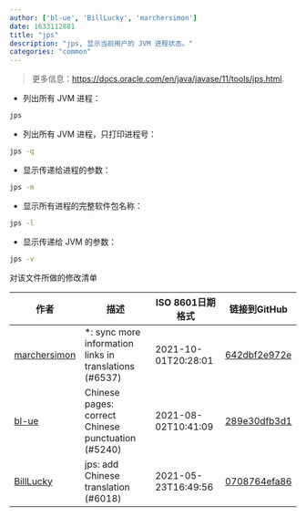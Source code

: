 ```yaml
---
author: ['bl-ue', 'BillLucky', 'marchersimon']
date: 1633112881
title: "jps"
description: "jps, 显示当前用户的 JVM 进程状态。"
categories: "common"
---
```

> 更多信息：<https://docs.oracle.com/en/java/javase/11/tools/jps.html>.

- 列出所有 JVM 进程：

```bash
jps
```

- 列出所有 JVM 进程，只打印进程号：

```bash
jps -q
```

- 显示传递给进程的参数：

```bash
jps -m
```

- 显示所有进程的完整软件包名称：

```bash
jps -l
```

- 显示传递给 JVM 的参数：

```bash
jps -v
```
对该文件所做的修改清单


作者 | 描述 | ISO 8601日期格式 | 链接到GitHub
------|-----|-----|-----
[marchersimon](mailto:50295997+marchersimon@users.noreply.github.com) | *: sync more information links in translations (#6537) | 2021-10-01T20:28:01 | [642dbf2e972e](https://github.com/tldr-pages/tldr/commit/642dbf2e972e388fab8c84ba3b4685fb862b6454)
[bl-ue](mailto:54780737+bl-ue@users.noreply.github.com) | Chinese pages: correct Chinese punctuation (#5240) | 2021-08-02T10:41:09 | [289e30dfb3d1](https://github.com/tldr-pages/tldr/commit/289e30dfb3d1d73bade9e3610e12bfc90e9270ae)
[BillLucky](mailto:bill.libiao@gmail.com) | jps: add Chinese translation (#6018) | 2021-05-23T16:49:56 | [0708764efa86](https://github.com/tldr-pages/tldr/commit/0708764efa867c7ef7490ef3abe51ae1dc6bc325)

